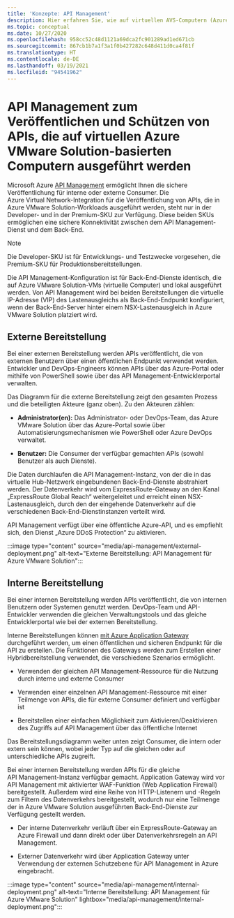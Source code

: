 ```yaml
---
title: 'Konzepte: API Management'
description: Hier erfahren Sie, wie auf virtuellen AVS-Computern (Azure VMware Solution) ausgeführte APIs durch API Management geschützt werden.
ms.topic: conceptual
ms.date: 10/27/2020
ms.openlocfilehash: 958cc52c48d1121a69dca2fc901289ad1ed671cb
ms.sourcegitcommit: 867cb1b7a1f3a1f0b427282c648d411d0ca4f81f
ms.translationtype: HT
ms.contentlocale: de-DE
ms.lasthandoff: 03/19/2021
ms.locfileid: "94541962"
---
```

# <a name="api-management-to-publish-and-protect-apis-running-on-azure-vmware-solution-based-vms"></a>API Management zum Veröffentlichen und Schützen von APIs, die auf virtuellen Azure VMware Solution-basierten Computern ausgeführt werden

Microsoft Azure [API Management](https://azure.microsoft.com/services/api-management/) ermöglicht Ihnen die sichere Veröffentlichung für interne oder externe Consumer.  Die Azure Virtual Network-Integration für die Veröffentlichung von APIs, die in Azure VMware Solution-Workloads ausgeführt werden, steht nur in der Developer- und in der Premium-SKU zur Verfügung.  Diese beiden SKUs ermöglichen eine sichere Konnektivität zwischen dem API Management-Dienst und dem Back-End. 

>[!NOTE]
>Die Developer-SKU ist für Entwicklungs- und Testzwecke vorgesehen, die Premium-SKU für Produktionsbereitstellungen.

Die API Management-Konfiguration ist für Back-End-Dienste identisch, die auf Azure VMware Solution-VMs (virtuelle Computer) und lokal ausgeführt werden. Von API Management wird bei beiden Bereitstellungen die virtuelle IP-Adresse (VIP) des Lastenausgleichs als Back-End-Endpunkt konfiguriert, wenn der Back-End-Server hinter einem NSX-Lastenausgleich in Azure VMware Solution platziert wird. 


## <a name="external-deployment"></a>Externe Bereitstellung

Bei einer externen Bereitstellung werden APIs veröffentlicht, die von externen Benutzern über einen öffentlichen Endpunkt verwendet werden. Entwickler und DevOps-Engineers können APIs über das Azure-Portal oder mithilfe von PowerShell sowie über das API Management-Entwicklerportal verwalten.

Das Diagramm für die externe Bereitstellung zeigt den gesamten Prozess und die beteiligten Akteure (ganz oben). Zu den Akteuren zählen:

- **Administrator(en):** Das Administrator- oder DevOps-Team, das Azure VMware Solution über das Azure-Portal sowie über Automatisierungsmechanismen wie PowerShell oder Azure DevOps verwaltet.

- **Benutzer:**  Die Consumer der verfügbar gemachten APIs (sowohl Benutzer als auch Dienste).

Die Daten durchlaufen die API Management-Instanz, von der die in das virtuelle Hub-Netzwerk eingebundenen Back-End-Dienste abstrahiert werden. Der Datenverkehr wird vom ExpressRoute-Gateway an den Kanal „ExpressRoute Global Reach“ weitergeleitet und erreicht einen NSX-Lastenausgleich, durch den der eingehende Datenverkehr auf die verschiedenen Back-End-Dienstinstanzen verteilt wird.

API Management verfügt über eine öffentliche Azure-API, und es empfiehlt sich, den Dienst „Azure DDoS Protection“ zu aktivieren. 

:::image type="content" source="media/api-management/external-deployment.png" alt-text="Externe Bereitstellung: API Management für Azure VMware Solution":::


## <a name="internal-deployment"></a>Interne Bereitstellung

Bei einer internen Bereitstellung werden APIs veröffentlicht, die von internen Benutzern oder Systemen genutzt werden. DevOps-Team und API-Entwickler verwenden die gleichen Verwaltungstools und das gleiche Entwicklerportal wie bei der externen Bereitstellung.

Interne Bereitstellungen können [mit Azure Application Gateway](../api-management/api-management-howto-integrate-internal-vnet-appgateway.md) durchgeführt werden, um einen öffentlichen und sicheren Endpunkt für die API zu erstellen.  Die Funktionen des Gateways werden zum Erstellen einer Hybridbereitstellung verwendet, die verschiedene Szenarios ermöglicht.  

* Verwenden der gleichen API Management-Ressource für die Nutzung durch interne und externe Consumer

* Verwenden einer einzelnen API Management-Ressource mit einer Teilmenge von APIs, die für externe Consumer definiert und verfügbar ist

* Bereitstellen einer einfachen Möglichkeit zum Aktivieren/Deaktivieren des Zugriffs auf API Management über das öffentliche Internet

Das Bereitstellungsdiagramm weiter unten zeigt Consumer, die intern oder extern sein können, wobei jeder Typ auf die gleichen oder auf unterschiedliche APIs zugreift.

Bei einer internen Bereitstellung werden APIs für die gleiche API Management-Instanz verfügbar gemacht. Application Gateway wird vor API Management mit aktivierter WAF-Funktion (Web Application Firewall) bereitgestellt. Außerdem wird eine Reihe von HTTP-Listenern und -Regeln zum Filtern des Datenverkehrs bereitgestellt, wodurch nur eine Teilmenge der in Azure VMware Solution ausgeführten Back-End-Dienste zur Verfügung gestellt werden.


* Der interne Datenverkehr verläuft über ein ExpressRoute-Gateway an Azure Firewall und dann direkt oder über Datenverkehrsregeln an API Management.   

* Externer Datenverkehr wird über Application Gateway unter Verwendung der externen Schutzebene für API Management in Azure eingebracht.


:::image type="content" source="media/api-management/internal-deployment.png" alt-text="Interne Bereitstellung: API Management für Azure VMware Solution" lightbox="media/api-management/internal-deployment.png":::